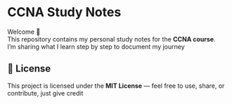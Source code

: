 # CCNA Study Notes

Welcome 👋  
This repository contains my personal study notes for the **CCNA course**.  
I’m sharing what I learn step by step to document my journey
## 📖 License
This project is licensed under the **MIT License** — feel free to use, share, or contribute, just give credit

